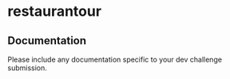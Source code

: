 # restaurantour

## Documentation

Please include any documentation specific to your dev challenge submission.
